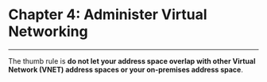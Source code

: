 # Chapter 4: Administer Virtual Networking

---



The thumb rule is **do not let your address space overlap with other Virtual Network (VNET) address spaces or your on-premises address space**.






